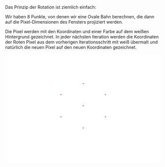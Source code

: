 Das Prinzip der Rotation ist ziemlich einfach:

Wir haben 8 Punkte, von denen wir eine Ovale Bahn berechnen, 
die dann auf die Pixel-Dimensionen des Fensters projiziert werden.

Die Pixel werden mit den Koordinaten und einer Farbe auf dem weißen Hintergrund gezeichnet.
In jeder nächsten Iteration werden die Koordinaten der Roten Pixel aus dem vorherigen Iterationsschritt mit weiß übermalt und natürlich die neuen Pixel auf den neuen Koordinaten gezeichnet.

![Alt Text](cube-rotation.gif)
